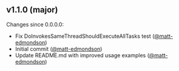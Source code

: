 ## v1.1.0 (major)

Changes since 0.0.0.0:

- Fix DoInvokesSameThreadShouldExecuteAllTasks test ([@matt-edmondson](https://github.com/matt-edmondson))
- Initial commit ([@matt-edmondson](https://github.com/matt-edmondson))
- Update README.md with improved usage examples ([@matt-edmondson](https://github.com/matt-edmondson))


